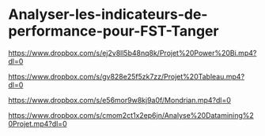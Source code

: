 # Analyser-les-indicateurs-de-performance-pour-FST-Tanger

https://www.dropbox.com/s/ej2v8ll5b48nq8k/Projet%20Power%20Bi.mp4?dl=0

https://www.dropbox.com/s/gv828e25f5zk7zz/Projet%20Tableau.mp4?dl=0

https://www.dropbox.com/s/e56mor9w8kj9a0f/Mondrian.mp4?dl=0

https://www.dropbox.com/s/cmom2ct1x2ep6jn/Analyse%20Datamining%20Projet.mp4?dl=0
 
